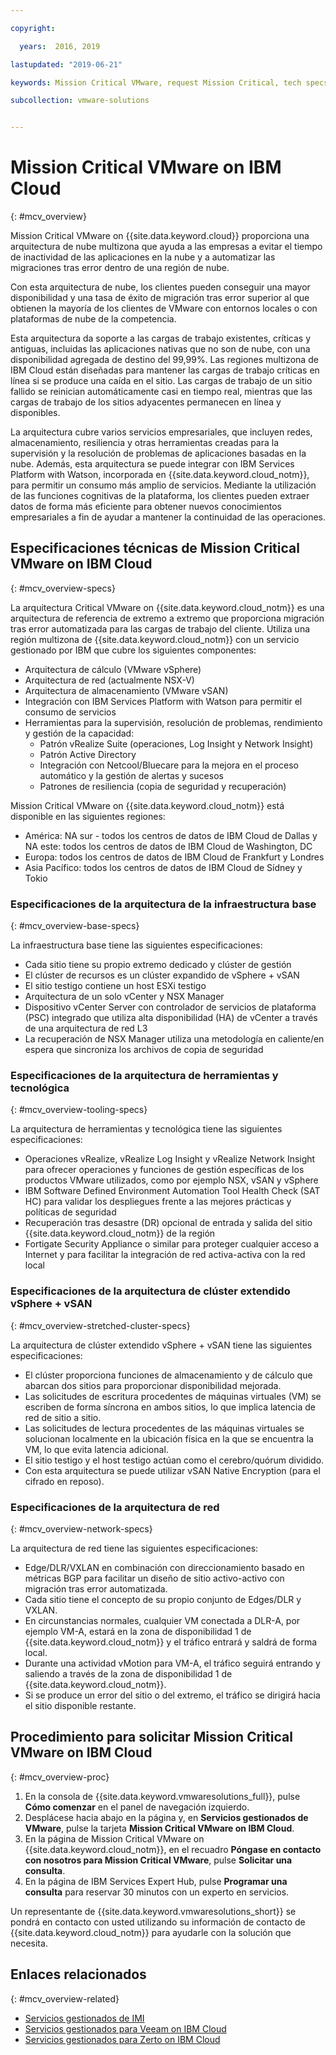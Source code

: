 ```yaml
---

copyright:

  years:  2016, 2019

lastupdated: "2019-06-21"

keywords: Mission Critical VMware, request Mission Critical, tech specs Mission Critical

subcollection: vmware-solutions


---
```


# Mission Critical VMware on IBM Cloud
{: #mcv_overview}

Mission Critical VMware on {{site.data.keyword.cloud}} proporciona una arquitectura de nube multizona que ayuda a las empresas a evitar el tiempo de inactividad de las aplicaciones en la nube y a automatizar las migraciones tras error dentro de una región de nube.

Con esta arquitectura de nube, los clientes pueden conseguir una mayor disponibilidad y una tasa de éxito de migración tras error superior al que obtienen la mayoría de los clientes de VMware con entornos locales o con plataformas de nube de la competencia.

Esta arquitectura da soporte a las cargas de trabajo existentes, críticas y antiguas, incluidas las aplicaciones nativas que no son de nube, con una disponibilidad agregada de destino del 99,99%. Las regiones multizona de IBM Cloud están diseñadas para mantener las cargas de trabajo críticas en línea si se produce una caída en el sitio. Las cargas de trabajo de un sitio fallido se reinician automáticamente casi en tiempo real, mientras que las cargas de trabajo de los sitios adyacentes permanecen en línea y disponibles.

La arquitectura cubre varios servicios empresariales, que incluyen redes, almacenamiento, resiliencia y otras herramientas creadas para la supervisión y la resolución de problemas de aplicaciones basadas en la nube. Además, esta arquitectura se puede integrar con IBM Services Platform with Watson, incorporada en {{site.data.keyword.cloud_notm}}, para permitir un consumo más amplio de servicios. Mediante la utilización de las funciones cognitivas de la plataforma, los clientes pueden extraer datos de forma más eficiente para obtener nuevos conocimientos empresariales a fin de ayudar a mantener la continuidad de las operaciones.

## Especificaciones técnicas de Mission Critical VMware on IBM Cloud
{: #mcv_overview-specs}

La arquitectura Critical VMware on {{site.data.keyword.cloud_notm}} es una arquitectura de referencia de extremo a extremo que proporciona migración tras error automatizada para las cargas de trabajo del cliente. Utiliza una región multizona de {{site.data.keyword.cloud_notm}} con un servicio gestionado por IBM que cubre los siguientes componentes:

* Arquitectura de cálculo (VMware vSphere)
* Arquitectura de red (actualmente NSX-V)
* Arquitectura de almacenamiento (VMware vSAN)
* Integración con IBM Services Platform with Watson para permitir el consumo de servicios
* Herramientas para la supervisión, resolución de problemas, rendimiento y gestión de la capacidad:
  * Patrón vRealize Suite (operaciones, Log Insight y Network Insight)
  * Patrón Active Directory
  * Integración con Netcool/Bluecare para la mejora en el proceso automático y la gestión de alertas y sucesos
  * Patrones de resiliencia (copia de seguridad y recuperación)

Mission Critical VMware on {{site.data.keyword.cloud_notm}} está disponible en las siguientes regiones:
* América: NA sur - todos los centros de datos de IBM Cloud de Dallas y NA este: todos los centros de datos de IBM Cloud de Washington, DC
* Europa: todos los centros de datos de IBM Cloud de Frankfurt y Londres
* Asia Pacífico: todos los centros de datos de IBM Cloud de Sídney y Tokio

### Especificaciones de la arquitectura de la infraestructura base
{: #mcv_overview-base-specs}

La infraestructura base tiene las siguientes especificaciones:
* Cada sitio tiene su propio extremo dedicado y clúster de gestión
* El clúster de recursos es un clúster expandido de vSphere + vSAN
* El sitio testigo contiene un host ESXi testigo
* Arquitectura de un solo vCenter y NSX Manager
* Dispositivo vCenter Server con controlador de servicios de plataforma (PSC) integrado que utiliza alta disponibilidad (HA) de vCenter a través de una arquitectura de red L3
* La recuperación de NSX Manager utiliza una metodología en caliente/en espera que sincroniza los archivos de copia de seguridad

### Especificaciones de la arquitectura de herramientas y tecnológica
{: #mcv_overview-tooling-specs}

La arquitectura de herramientas y tecnológica tiene las siguientes especificaciones:
* Operaciones vRealize, vRealize Log Insight y vRealize Network Insight para ofrecer operaciones y funciones de gestión específicas de los productos VMware utilizados, como por ejemplo NSX, vSAN y vSphere
* IBM Software Defined Environment Automation Tool Health Check (SAT HC) para validar los despliegues frente a las mejores prácticas y políticas de seguridad
* Recuperación tras desastre (DR) opcional de entrada y salida del sitio {{site.data.keyword.cloud_notm}} de la región
* Fortigate Security Appliance o similar para proteger cualquier acceso a Internet y para facilitar la integración de red activa-activa con la red local

### Especificaciones de la arquitectura de clúster extendido vSphere + vSAN
{: #mcv_overview-stretched-cluster-specs}

La arquitectura de clúster extendido vSphere + vSAN tiene las siguientes especificaciones:
* El clúster proporciona funciones de almacenamiento y de cálculo que abarcan dos sitios para proporcionar disponibilidad mejorada.
* Las solicitudes de escritura procedentes de máquinas virtuales (VM) se escriben de forma síncrona en ambos sitios, lo que implica latencia de red de sitio a sitio.
* Las solicitudes de lectura procedentes de las máquinas virtuales se solucionan localmente en la ubicación física en la que se encuentra la VM, lo que evita latencia adicional.
* El sitio testigo y el host testigo actúan como el cerebro/quórum dividido.
* Con esta arquitectura se puede utilizar vSAN Native Encryption (para el cifrado en reposo).

### Especificaciones de la arquitectura de red
{: #mcv_overview-network-specs}

La arquitectura de red tiene las siguientes especificaciones:
* Edge/DLR/VXLAN en combinación con direccionamiento basado en métricas BGP para facilitar un diseño de sitio activo-activo con migración tras error automatizada.
* Cada sitio tiene el concepto de su propio conjunto de Edges/DLR y VXLAN.
* En circunstancias normales, cualquier VM conectada a DLR-A, por ejemplo VM-A, estará en la zona de disponibilidad 1 de {{site.data.keyword.cloud_notm}} y el tráfico entrará y saldrá de forma local.
* Durante una actividad vMotion para VM-A, el tráfico seguirá entrando y saliendo a través de la zona de disponibilidad 1 de {{site.data.keyword.cloud_notm}}.
* Si se produce un error del sitio o del extremo, el tráfico se dirigirá hacia el sitio disponible restante.

## Procedimiento para solicitar Mission Critical VMware on IBM Cloud
{: #mcv_overview-proc}

1. En la consola de {{site.data.keyword.vmwaresolutions_full}}, pulse **Cómo comenzar** en el panel de navegación izquierdo.
2. Desplácese hacia abajo en la página y, en **Servicios gestionados de VMware**, pulse la tarjeta
**Mission Critical VMware on IBM Cloud**.
3. En la página de Mission Critical VMware on {{site.data.keyword.cloud_notm}}, en el recuadro **Póngase en contacto con nosotros para Mission Critical VMware**, pulse **Solicitar una consulta**.
4. En la página de IBM Services Expert Hub, pulse **Programar una consulta** para reservar 30 minutos con un experto en servicios.

  Un representante de {{site.data.keyword.vmwaresolutions_short}} se pondrá en contacto con usted utilizando su información de contacto de {{site.data.keyword.cloud_notm}} para ayudarle con la solución que necesita.

## Enlaces relacionados
{: #mcv_overview-related}

* [Servicios gestionados de IMI](/docs/services/vmwaresolutions/services?topic=vmware-solutions-managing_imi)
* [Servicios gestionados para Veeam on IBM Cloud](/docs/services/vmwaresolutions/services?topic=vmware-solutions-managing_veeam_services)
* [Servicios gestionados para Zerto on IBM Cloud](/docs/services/vmwaresolutions/services?topic=vmware-solutions-managing_zerto_services)

